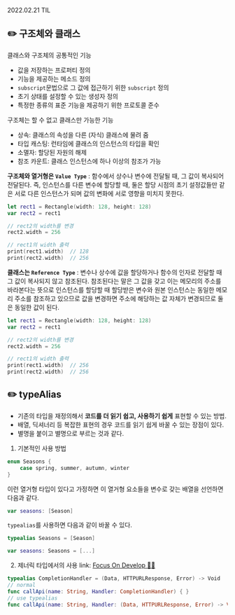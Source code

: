 2022.02.21 TIL

## ✏️ 구조체와 클래스
클래스와 구조체의 공통적인 기능
- 값을 저장하는 프로퍼티 정의
- 기능을 제공하는 메소드 정의
- ```subscript```문법으로 그 값에 접근하기 위한 ```subscript``` 정의
- 초기 상태를 설정할 수 있는 생성자 정의
- 특정한 종류의 표준 기능을 제공하기 위한 프로토콜 준수

구조체는 할 수 없고 클래스만 가능한 기능
- 상속: 클래스의 속성을 다른 (자식) 클래스에 물려 줌
- 타입 캐스팅: 런타임에 클래스의 인스턴스의 타입을 확인
- 소멸자: 할당된 자원의 해제
- 참조 카운트: 클래스 인스턴스에 하나 이상의 참조가 가능

__구조체와 열거형은 ```Value Type```__
: 함수에서 상수나 변수에 전달될 때, 그 값이 복사되어 전달된다. 즉, 인스턴스를 다른 변수에 할당할 때, 둘은 할당 시점의 초기 설정값들만 같은 서로 다른 인스턴스가 되며 값의 변화에 서로 영향을 미치지 못한다.
```swift
let rect1 = Rectangle(width: 128, height: 128)
var rect2 = rect1

// rect2의 width를 변경
rect2.width = 256

// rect1의 width 출력
print(rect1.width)  // 128
print(rect2.width)  // 256
```

__클래스는 ```Reference Type```__
: 변수나 상수에 값을 할당하거나 함수의 인자로 전달할 때 그 값이 복사되지 않고 참조된다. 참조된다는 말은 그 값을 갖고 이는 메모리의 주소를 바라본다는 뜻으로 인스턴스를 할당할 때 할당받은 변수와 원본 인스턴스는 동일한 메모리 주소를 참조하고 있으므로 값을 변경하면 주소에 해당하는 값 자체가 변경되므로 둘은 동일한 값이 된다.
```swift
let rect1 = Rectangle(width: 128, height: 128)
var rect2 = rect1

// rect2의 width를 변경
rect2.width = 256

// rect1의 width 출력
print(rect1.width)  // 256
print(rect2.width)  // 256
```

## ✏️ typeAlias
- 기존의 타입을 재정의해서 __코드를 더 읽기 쉽고, 사용하기 쉽게__ 표현할 수 있는 방법.
- 배열, 딕셔너리 등 복잡한 표현의 경우 코드를 읽기 쉽게 바꿀 수 있는 장점이 있다.
- 별명을 붙이고 별명으로 부르는 것과 같다.

1) 기본적인 사용 방법
```swift
enum Seasons {
    case spring, summer, autumn, winter
}
```
이런 열거형 타입이 있다고 가정하면 이 열거형 요소들을 변수로 갖는 배열을 선언하면 다음과 같다.
```swift
var seasons: [Season]
```
```typealias```를 사용하면 다음과 같이 바꿀 수 있다.
```swift
typealias Seasons = [Season]

var seasons: Seasons = [...]
```

2) 제너릭 타입에서의 사용
link: [Focus On Develop 🤟🤟](https://hello-developer.tistory.com/70?category=951601)
```swift
typealias CompletionHandler = (Data, HTTPURLResponse, Error) -> Void
// normal
func callApi(name: String, Handler: CompletionHandler) { } 
// use typealias
func callApi(name: String, Handler: (Data, HTTPURLResponse, Error) -> Void) { }
```

